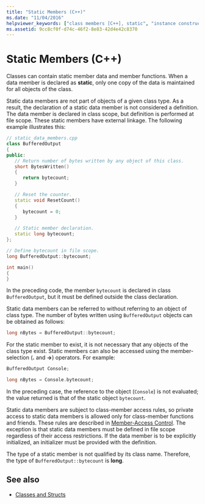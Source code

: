 ```yaml
---
title: "Static Members (C++)"
ms.date: "11/04/2016"
helpviewer_keywords: ["class members [C++], static", "instance constructors, static members", "class members [C++], shared", "members [C++], static data members", "static members [C++], data members", "static data members [C++]", "data members [C++], static data members", "class instances [C++], shared members", "instance constructors, shared members", "class instances [C++], static members"]
ms.assetid: 9cc8cf0f-d74c-46f2-8e83-42d4e42c8370
---
```

# Static Members (C++)

Classes can contain static member data and member functions. When a data member is declared as **static**, only one copy of the data is maintained for all objects of the class.

Static data members are not part of objects of a given class type. As a result, the declaration of a static data member is not considered a definition. The data member is declared in class scope, but definition is performed at file scope. These static members have external linkage. The following example illustrates this:

```cpp
// static_data_members.cpp
class BufferedOutput
{
public:
   // Return number of bytes written by any object of this class.
   short BytesWritten()
   {
      return bytecount;
   }

   // Reset the counter.
   static void ResetCount()
   {
      bytecount = 0;
   }

   // Static member declaration.
   static long bytecount;
};

// Define bytecount in file scope.
long BufferedOutput::bytecount;

int main()
{
}
```

In the preceding code, the member `bytecount` is declared in class `BufferedOutput`, but it must be defined outside the class declaration.

Static data members can be referred to without referring to an object of class type. The number of bytes written using `BufferedOutput` objects can be obtained as follows:

```cpp
long nBytes = BufferedOutput::bytecount;
```

For the static member to exist, it is not necessary that any objects of the class type exist. Static members can also be accessed using the member-selection (**.** and **->**) operators. For example:

```cpp
BufferedOutput Console;

long nBytes = Console.bytecount;
```

In the preceding case, the reference to the object (`Console`) is not evaluated; the value returned is that of the static object `bytecount`.

Static data members are subject to class-member access rules, so private access to static data members is allowed only for class-member functions and friends. These rules are described in [Member-Access Control](../cpp/member-access-control-cpp.md). The exception is that static data members must be defined in file scope regardless of their access restrictions. If the data member is to be explicitly initialized, an initializer must be provided with the definition.

The type of a static member is not qualified by its class name. Therefore, the type of `BufferedOutput::bytecount` is **long**.

## See also

- [Classes and Structs](../cpp/classes-and-structs-cpp.md)
